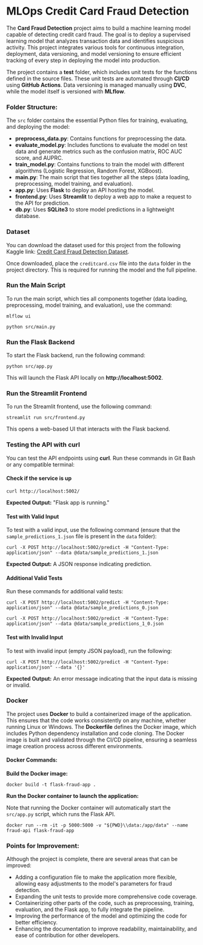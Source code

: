 <!DOCTYPE html>
<html lang="en">
<head>
    <meta charset="UTF-8">
    <meta name="viewport" content="width=device-width, initial-scale=1.0">
</head>
<body>

<h1>MLOps Credit Card Fraud Detection</h1>

<p>The <strong>Card Fraud Detection</strong> project aims to build a machine learning model capable of detecting credit card fraud. The goal is to deploy a supervised learning model that analyzes transaction data and identifies suspicious activity. This project integrates various tools for continuous integration, deployment, data versioning, and model versioning to ensure efficient tracking of every step in deploying the model into production.</p>

<p>The project contains a <strong>test</strong> folder, which includes unit tests for the functions defined in the source files. These unit tests are automated through <strong>CI/CD</strong> using <strong>GitHub Actions</strong>. Data versioning is managed manually using <strong>DVC</strong>, while the model itself is versioned with <strong>MLflow</strong>.</p>

<h3>Folder Structure:</h3>
<p>The <code>src</code> folder contains the essential Python files for training, evaluating, and deploying the model:</p>
<ul>
    <li><strong>preprocess_data.py</strong>: Contains functions for preprocessing the data.</li>
    <li><strong>evaluate_model.py</strong>: Includes functions to evaluate the model on test data and generate metrics such as the confusion matrix, ROC AUC score, and AUPRC.</li>
    <li><strong>train_model.py</strong>: Contains functions to train the model with different algorithms (Logistic Regression, Random Forest, XGBoost).</li>
    <li><strong>main.py</strong>: The main script that ties together all the steps (data loading, preprocessing, model training, and evaluation).</li>
    <li><strong>app.py</strong>: Uses <strong>Flask</strong> to deploy an API hosting the model.</li>
    <li><strong>frontend.py</strong>: Uses <strong>Streamlit</strong> to deploy a web app to make a request to the API for prediction.</li>
    <li><strong>db.py</strong>: Uses <strong>SQLite3</strong> to store model predictions in a lightweight database.</li>
</ul>

<h3>Dataset</h3>
<p>You can download the dataset used for this project from the following Kaggle link: <a href="https://www.kaggle.com/datasets/mlg-ulb/creditcardfraud" target="_blank">Credit Card Fraud Detection Dataset</a>.
<p>Once downloaded, place the <code>creditcard.csv</code> file into the <code>data</code> folder in the project directory. This is required for running the model and the full pipeline.</p>

<h3>Run the Main Script</h3>
<p>To run the main script, which ties all components together (data loading, preprocessing, model training, and evaluation), use the command:</p>
<pre><code>mlflow ui</code></pre>
<pre><code>python src/main.py</code></pre>

<h3>Run the Flask Backend</h3>
<p>To start the Flask backend, run the following command:</p>
<pre><code>python src/app.py</code></pre>
<p>This will launch the Flask API locally on <strong>http://localhost:5002</strong>.</p>

<h3>Run the Streamlit Frontend</h3>
<p>To run the Streamlit frontend, use the following command:</p>
<pre><code>streamlit run src/frontend.py</code></pre>
<p>This opens a web-based UI that interacts with the Flask backend.</p>

<h3>Testing the API with curl</h3>

<p>You can test the API endpoints using <strong>curl</strong>. Run these commands in Git Bash or any compatible terminal:</p>

<h4>Check if the service is up</h4>
<pre><code>curl http://localhost:5002/</code></pre>
<p><strong>Expected Output:</strong> "Flask app is running."</p>

<h4>Test with Valid Input</h4>
<p>To test with a valid input, use the following command (ensure that the <code>sample_predictions_1.json</code> file is present in the <code>data</code> folder):</p>
<pre><code>curl -X POST http://localhost:5002/predict -H "Content-Type: application/json" --data @data/sample_predictions_1.json</code></pre>
<p><strong>Expected Output:</strong> A JSON response indicating prediction.</p>

<h4>Additional Valid Tests</h4>
<p>Run these commands for additional valid tests:</p>
<pre><code>curl -X POST http://localhost:5002/predict -H "Content-Type: application/json" --data @data/sample_predictions_0.json</code></pre>

<pre><code>curl -X POST http://localhost:5002/predict -H "Content-Type: application/json" --data @data/sample_predictions_1_0.json</code></pre>

<h4>Test with Invalid Input</h4>
<p>To test with invalid input (empty JSON payload), run the following:</p>
<pre><code>curl -X POST http://localhost:5002/predict -H "Content-Type: application/json" --data '{}'</code></pre>
<p><strong>Expected Output:</strong> An error message indicating that the input data is missing or invalid.</p>

<h3>Docker</h3>

<p>The project uses <strong>Docker</strong> to build a containerized image of the application. This ensures that the code works consistently on any machine, whether running Linux or Windows. The <strong>Dockerfile</strong> defines the Docker image, which includes Python dependency installation and code cloning. The Docker image is built and validated through the CI/CD pipeline, ensuring a seamless image creation process across different environments.</p>

<h4>Docker Commands:</h4>
<p><strong>Build the Docker image:</strong></p>
<pre><code>docker build -t flask-fraud-app .</code></pre>

<p><strong>Run the Docker container to launch the application:</strong></p>
<p>Note that running the Docker container will automatically start the <code>src/app.py</code> script, which runs the Flask API.</p>
<pre><code>docker run --rm -it -p 5000:5000 -v "${PWD}\\data:/app/data" --name fraud-api flask-fraud-app</code></pre>

<h3>Points for Improvement:</h3>

<p>Although the project is complete, there are several areas that can be improved:</p>
<ul>
    <li>Adding a configuration file to make the application more flexible, allowing easy adjustments to the model's parameters for fraud detection.</li>
    <li>Expanding the unit tests to provide more comprehensive code coverage.</li>
    <li>Containerizing other parts of the code, such as preprocessing, training, evaluation, and the Flask app, to fully integrate the pipeline.</li>
    <li>Improving the performance of the model and optimizing the code for better efficiency.</li>
    <li>Enhancing the documentation to improve readability, maintainability, and ease of contribution for other developers.</li>
</ul>

</body>
</html>
